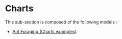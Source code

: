 # Charts

This sub-section is composed of the following models :

* [Ant Foraging (Charts examples)](references#ChartsAntForaging(Chartsexamples))

